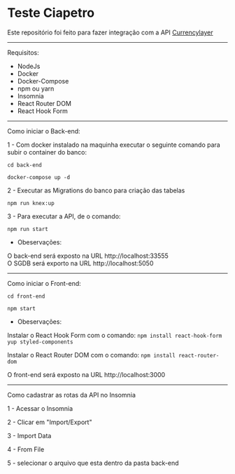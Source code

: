 # Teste Ciapetro

Este repositório foi feito para fazer integração com a API [Currencylayer](https://currencylayer.com/)

----

Requisitos:

* NodeJs
* Docker
* Docker-Compose
* npm ou yarn
* Insomnia
* React Router DOM
* React Hook Form

---

Como iniciar o Back-end:

1 - Com docker instalado na maquinha executar o seguinte comando para subir o container do banco:

```cd back-end```

```docker-compose up -d```

2 - Executar as Migrations do banco para criação das tabelas

```npm run knex:up```

3 - Para executar a API, de o comando:

```npm run start```

 - Obeservações:<br/>

O back-end será exposto na URL http://localhost:33555
<br/>
O SGDB será exporto na URL http://localhost:5050

---

Como iniciar o Front-end:

```cd front-end```

```npm start```

- Obeservações:<br/>

Instalar o React Hook Form com o comando: ```npm install react-hook-form yup styled-components```

Instalar o React Router DOM com o comando: ```npm install react-router-dom```

O front-end será exposto na URL http://localhost:3000
___

Como cadastrar as rotas da API no Insomnia

1 - Acessar o Insomnia

2 - Clicar em "Import/Export"

3 - Import Data

4 - From File

5 - selecionar o arquivo que esta dentro da pasta back-end

